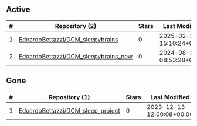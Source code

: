 ## Active
| # | Repository (2) | Stars | Last Modified |
| --- | --- | --- | --- |
| 1 | [EdoardoBettazzi/DCM_sleepybrains](https://gin.g-node.org/EdoardoBettazzi/DCM_sleepybrains) | 0 | 2025-02-23 15:10:24+00:00 |
| 2 | [EdoardoBettazzi/DCM_sleepybrains_new](https://gin.g-node.org/EdoardoBettazzi/DCM_sleepybrains_new) | 0 | 2024-08-27 08:53:28+00:00 |

## Gone
| # | Repository (1) | Stars | Last Modified |
| --- | --- | --- | --- |
| 1 | [EdoardoBettazzi/DCM_sleep_project](https://gin.g-node.org/EdoardoBettazzi/DCM_sleep_project) | 0 | 2023-12-13 12:00:08+00:00 |
